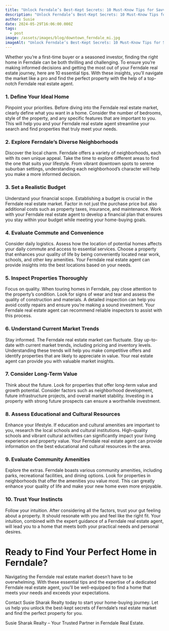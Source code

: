 ```yaml
---
title: "Unlock Ferndale’s Best-Kept Secrets: 10 Must-Know Tips for Savvy Homebuyers"
description: "Unlock Ferndale’s Best-Kept Secrets: 10 Must-Know Tips for Savvy Homebuyers"
author: Susie
date: 2024-05-29T16:06:00.000Z
tags:
  - post
image: /assets/images/blog/downtown_ferndale_mi.jpg
imageAlt: "Unlock Ferndale’s Best-Kept Secrets: 10 Must-Know Tips for Savvy Homebuyers"
---
```

Whether you’re a first-time buyer or a seasoned investor, finding the right home in Ferndale can be both thrilling and challenging. To ensure you’re making informed decisions and getting the most out of your Ferndale real estate journey, here are 10 essential tips. With these insights, you’ll navigate the market like a pro and find the perfect property with the help of a top-notch Ferndale real estate agent.



### 1. Define Your Ideal Home



Pinpoint your priorities. Before diving into the Ferndale real estate market, clearly define what you want in a home. Consider the number of bedrooms, style of the property, and any specific features that are important to you. This will help you and your Ferndale real estate agent streamline your search and find properties that truly meet your needs.



### 2. Explore Ferndale’s Diverse Neighborhoods



Discover the local charm. Ferndale offers a variety of neighborhoods, each with its own unique appeal. Take the time to explore different areas to find the one that suits your lifestyle. From vibrant downtown spots to serene suburban settings, understanding each neighborhood’s character will help you make a more informed decision.



### 3. Set a Realistic Budget



Understand your financial scope. Establishing a budget is crucial in the Ferndale real estate market. Factor in not just the purchase price but also additional costs such as property taxes, insurance, and maintenance. Work with your Ferndale real estate agent to develop a financial plan that ensures you stay within your budget while meeting your home-buying goals.



### 4. Evaluate Commute and Convenience



Consider daily logistics. Assess how the location of potential homes affects your daily commute and access to essential services. Choose a property that enhances your quality of life by being conveniently located near work, schools, and other key amenities. Your Ferndale real estate agent can provide insights into the best locations based on your needs.



### 5. Inspect Properties Thoroughly

Focus on quality. When touring homes in Ferndale, pay close attention to the property’s condition. Look for signs of wear and tear and assess the quality of construction and materials. A detailed inspection can help you avoid costly repairs and ensure you’re making a sound investment. Your Ferndale real estate agent can recommend reliable inspectors to assist with this process.



### 6. Understand Current Market Trends



Stay informed. The Ferndale real estate market can fluctuate. Stay up-to-date with current market trends, including pricing and inventory levels. Understanding these trends will help you make competitive offers and identify properties that are likely to appreciate in value. Your real estate agent can provide you with valuable market insights.



### 7. Consider Long-Term Value

Think about the future. Look for properties that offer long-term value and growth potential. Consider factors such as neighborhood development, future infrastructure projects, and overall market stability. Investing in a property with strong future prospects can ensure a worthwhile investment.



### 8. Assess Educational and Cultural Resources

Enhance your lifestyle. If education and cultural amenities are important to you, research the local schools and cultural institutions. High-quality schools and vibrant cultural activities can significantly impact your living experience and property value. Your Ferndale real estate agent can provide information on the best educational and cultural resources in the area.



### 9. Evaluate Community Amenities

Explore the extras. Ferndale boasts various community amenities, including parks, recreational facilities, and dining options. Look for properties in neighborhoods that offer the amenities you value most. This can greatly enhance your quality of life and make your new home even more enjoyable.



### 10. Trust Your Instincts

Follow your intuition. After considering all the factors, trust your gut feeling about a property. It should resonate with you and feel like the right fit. Your intuition, combined with the expert guidance of a Ferndale real estate agent, will lead you to a home that meets both your practical needs and personal desires.



# Ready to Find Your Perfect Home in Ferndale?



Navigating the Ferndale real estate market doesn’t have to be overwhelming. With these essential tips and the expertise of a dedicated Ferndale real estate agent, you’ll be well-equipped to find a home that meets your needs and exceeds your expectations.



Contact Susie Sharak Realty today to start your home-buying journey. Let us help you unlock the best-kept secrets of Ferndale’s real estate market and find the perfect property for you.



Susie Sharak Realty – Your Trusted Partner in Ferndale Real Estate.
